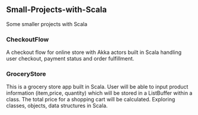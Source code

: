 ## Small-Projects-with-Scala
Some smaller projects with Scala

### CheckoutFlow
A checkout flow for online store with Akka actors built in Scala handling user checkout, payment status and order fulfillment.

### GroceryStore
This is a grocery store app built in Scala. 
User will be able to input product information (item,price, quantity) 
which will be stored in a ListBuffer within a class. The total price for a shopping cart will be calculated.
Exploring classes, objects, data structures in Scala.
